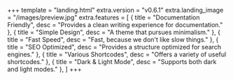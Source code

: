 +++
template = "landing.html"
extra.version = "v0.6.1"
extra.landing_image = "/images/preview.jpg"
extra.features = [
    { title = "Documentation Friendly", desc = "Provides a clean writing experience for documentation." },
    { title = "Simple Design", desc = "A theme that pursues minimalism." },
    { title = "Fast Speed", desc = "Fast, because we don't like slow things." },
    { title = "SEO Optimized", desc = "Provides a structure optimized for search engines." },
    { title = "Various Shortcodes", desc = "Offers a variety of useful shortcodes." },
    { title = "Dark & Light Mode", desc = "Supports both dark and light modes." },
]
+++
